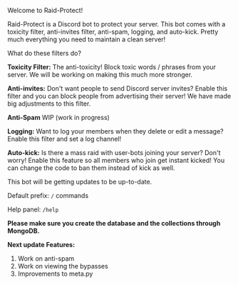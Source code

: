 Welcome to Raid-Protect!

Raid-Protect is a Discord bot to protect your server. This bot comes with a toxicity filter, anti-invites filter, anti-spam, logging, and auto-kick. Pretty much everything you need to maintain a clean server!

What do these filters do?

**Toxicity Filter:** The anti-toxicity! Block toxic words / phrases from your server. We will be working on making this much more stronger.

**Anti-invites:** Don't want people to send Discord server invites? Enable this filter and you can block people from advertising their server! We have made big adjustments to this filter.

**Anti-Spam** WIP (work in progress)

**Logging:** Want to log your members when they delete or edit a message? Enable this filter and set a log channel!

**Auto-kick:** Is there a mass raid with user-bots joining your server? Don't worry! Enable this feature so all members who join get instant kicked! You can change the code to ban them instead of kick as well.


This bot will be getting updates to be up-to-date.

Default prefix: `/` commands

Help panel: `/help`


**Please make sure you create the database and the collections through MongoDB.**


**Next update Features:**

1. Work on anti-spam
2. Work on viewing the bypasses
3. Improvements to meta.py
